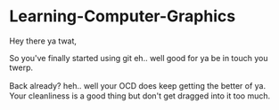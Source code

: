 # Learning-Computer-Graphics

Hey there ya twat,

So you've finally started using git eh.. well good for ya
be in touch you twerp.


Back already? heh.. well your OCD does keep getting the better of ya.　Your cleanliness is a good thing but don't get dragged into it too much. 
